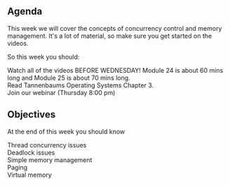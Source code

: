 ## Agenda
This week we will cover the concepts of concurrency control and memory management.  It's a lot of material, so make sure you get started on the videos.  

So this week you should:

Watch all of the videos BEFORE WEDNESDAY! Module 24 is about 60 mins long and Module 25 is about 70 mins long. </br>
Read Tannenbaums Operating Systems Chapter 3. </br>
Join our webinar (Thursday 8:00 pm) </br>

## Objectives
At the end of this week you should know

Thread concurrency issues </br>
Deadlock issues </br>
Simple memory management </br>
Paging </br>
Virtual memory </br>
